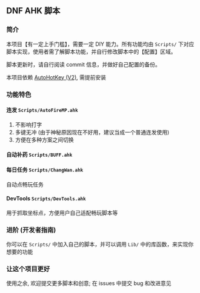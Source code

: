 ## DNF AHK 脚本

### 简介

本项目【有一定上手门槛】，需要一定 DIY 能力。所有功能均由 `Scripts/` 下对应脚本实现，使用者需了解脚本功能，并自行修改脚本中的【配置】区域。

脚本更新时，请自行阅读 commit 信息，并做好自己配置的备份。

本项目依赖 [AutoHotKey (V2)](https://www.autohotkey.com/), 需提前安装

### 功能特色

#### 连发 `Scripts/AutoFireMP.ahk`

1. 不影响打字
2. 多键无冲 (由于神秘原因现在不好用，建议当成一个普通连发使用)
3. 方便在多种方案之间切换

#### 自动补药 `Scripts/BUFF.ahk`

#### 每日任务 `Scripts/ChangWan.ahk`

自动点畅玩任务

#### DevTools `Scripts/DevTools.ahk`

用于抓取坐标点，方便用户自己适配畅玩脚本等

### 进阶 (开发者指南)

你可以在 `Scripts/` 中加入自己的脚本，并可以调用 `Lib/` 中的库函数，来实现你想要的功能

### 让这个项目更好

使用之余, 欢迎提交更多脚本和创意; 在 issues 中提交 bug 和改进意见
